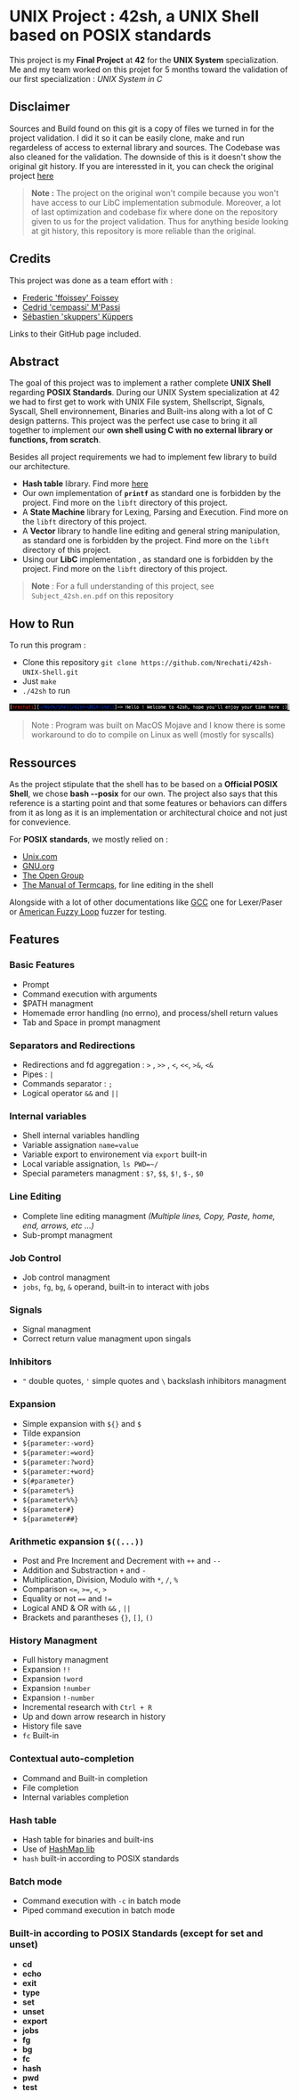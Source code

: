 # UNIX Project : 42sh, a UNIX Shell based on POSIX standards

This project is my **Final Project** at **42** for the **UNIX System** specialization. Me and my team worked on this projet for 5 months toward the validation of our first specialization : *UNIX System in C*

## Disclaimer

Sources and Build found on this git is a copy of files we turned in for the project validation. I did it so it can be easily clone, make and run regardeless of access to external library and sources. The Codebase was also cleaned for the validation. The downside of this is it doesn't show the original git history. If you are interessted in it, you can check the original project [here](https://github.com/Nrechati/42sh)

> **Note :** The project on the original won't compile because you won't have access to our LibC implementation submodule. Moreover, a lot of last optimization and codebase fix where done on the repository given to us for the project validation. Thus for anything beside looking at git history, this repository is more reliable than the original.

## Credits

This project was done as a team effort with :
- [Frederic 'ffoissey' Foissey](https://github.com/ffoissey)
- [Cedrid 'cempassi' M'Passi](https://github.com/cempassi)
- [Sébastien 'skuppers' Küppers](https://github.com/skuppers)

Links to their GitHub page included.

## Abstract

The goal of this project was to implement a rather complete **UNIX Shell** regarding **POSIX Standards**. During our UNIX System specialization at 42 we had to first get to work with UNIX File system, Shellscript, Signals, Syscall, Shell environnement, Binaries and Built-ins along with a lot of C design patterns. This project was the perfect use case to bring it all together to implement our **own shell using C with no external library or functions, from scratch**.

Besides all project requirements we had to implement few library to build our architecture.
- **Hash table** library. Find more [here](https://github.com/Nrechati/HashMap)
- Our own implementation of **`printf`** as standard one is forbidden by the project. Find more on the `libft` directory of this project.
- A **State Machine** library for Lexing, Parsing and Execution. Find more on the `libft` directory of this project.
- A **Vector** library to handle line editing and general string manipulation, as standard one is forbidden by the project. Find more on the `libft` directory of this project.
- Using our **LibC** implementation , as standard one is forbidden by the project. Find more on the `libft` directory of this project.

> **Note** : For a full understanding of this project, see `Subject_42sh.en.pdf` on this repository

## How to Run

To run this program :

- Clone this repository `git clone https://github.com/Nrechati/42sh-UNIX-Shell.git`
- Just `make`
- `./42sh` to run

![power supply full model](./Ressources/Prompt.png)

>Note : Program was built on MacOS Mojave and I know there is some workaround to do to compile on Linux as well (mostly for syscalls)

## Ressources

As the project stipulate that the shell has to be based on a **Official POSIX Shell**, we chose **bash --posix** for our own. The project also says that this reference is a starting point and that some features or behaviors can differs from it as long as it is an implementation or architectural choice and not just for convevience.

For **POSIX standards**, we mostly relied on :
- [Unix.com](https://www.unix.com/)
- [GNU.org](https://www.gnu.org/)
- [The Open Group](https://publications.opengroup.org/)
- [The Manual of Termcaps](https://www.gnu.org/software/termutils/manual/termcap-1.3/html_mono/termcap.html), for line editing in the shell

Alongside with a lot of other documentations like [GCC](https://gcc.gnu.org/onlinedocs/) one for Lexer/Paser or [American Fuzzy Loop](http://lcamtuf.coredump.cx/afl/) fuzzer for testing.

## Features

### Basic Features

- Prompt
- Command execution with arguments
- $PATH managment
- Homemade error handling (no errno), and process/shell return values
- Tab and Space in prompt managment

### Separators and Redirections

- Redirections and fd aggregation : `>` , `>>` , `<`, `<<`, `>&`, `<&`
- Pipes : `|`
- Commands separator : `;`
- Logical operator `&&` and `||`

### Internal variables

- Shell internal variables handling
- Variable assignation `name=value`
- Variable export to environement via `export` built-in
- Local variable assignation, `ls PWD=~/`
- Special parameters managment : `$?`, `$$`, `$!`, `$-`, `$0`

### Line Editing

- Complete line editing managment *(Multiple lines, Copy, Paste, home, end, arrows, etc ...)*
- Sub-prompt managment

### Job Control

- Job control managment
- `jobs`, `fg`, `bg`, `&` operand, built-in to interact with jobs

### Signals

- Signal managment
- Correct return value managment upon singals

### Inhibitors

- `"` double quotes, `'` simple quotes and `\` backslash inhibitors managment

### Expansion

- Simple expansion with `${}` and `$`
- Tilde expansion
- `${parameter:-word}`
- `${parameter:=word}`
- `${parameter:?word}`
- `${parameter:+word}`
- `${#parameter}`
- `${parameter%}`
- `${parameter%%}`
- `${parameter#}`
- `${parameter##}`

### Arithmetic expansion `$((...))`

- Post and Pre Increment and Decrement with `++` and `--`
- Addition and Substraction `+` and `-`
- Multiplication, Division, Modulo with `*`, `/`, `%`
- Comparison `<=`, `>=`, `<`, `>`
- Equality or not `==` and `!=`
- Logical AND & OR with `&&` , `||`
- Brackets and parantheses `{}`, `[]`, `()`

### History Managment

- Full history managment
- Expansion `!!`
- Expansion `!word`
- Expansion `!number`
- Expansion `!-number`
- Incremental research with `Ctrl + R`
- Up and down arrow research in history
- History file save
- `fc` Built-in

### Contextual auto-completion

- Command and Built-in completion
- File completion
- Internal variables completion

### Hash table

- Hash table for binaries and built-ins
- Use of [HashMap lib](https://github.com/Nrechati/HashMap)
- `hash` built-in according to POSIX standards

### Batch mode

- Command execution with `-c` in batch mode
- Piped command execution in batch mode

### Built-in according to POSIX Standards (except for set and unset)

- **cd**
- **echo**
- **exit**
- **type**
- **set**
- **unset**
- **export**
- **jobs**
- **fg**
- **bg**
- **fc**
- **hash**
- **pwd**
- **test**
